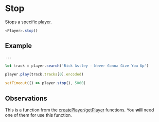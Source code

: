 # Stop

  Stops a specific player.

  ```js
  <Player>.stop()
  ```

## Example

  ```js
  ...
  
  let track = player.search('Rick Astley - Never Gonna Give You Up')

  player.play(track.tracks[0].encoded)

  setTimeout(() => player.stop(), 5000)
  ```
  
## Observations

  This is a function from the [createPlayer](createPlayer.md)/[getPlayer](getPlayer.md) functions. You **will** need one of them for use this function.
